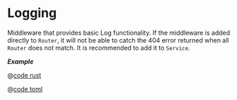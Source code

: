 # Logging

Middleware that provides basic Log functionality. If the middleware is added directly to `Router`, it will not be able to catch the 404 error returned when all `Router` does not match. It is recommended to add it to `Service`.

_**Example**_ 

<CodeGroup>
  <CodeGroupItem title="main.rs" active>

@[code rust](../../../codes/logging/src/main.rs)

  </CodeGroupItem>
  <CodeGroupItem title="Cargo.toml">

@[code toml](../../../codes/logging/Cargo.toml)

  </CodeGroupItem>
</CodeGroup>